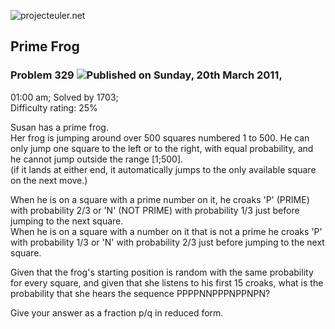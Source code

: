 ![projecteuler.net](images/print_page_logo.png)

## Prime Frog

### Problem 329 ![](images/icon_info.png)Published on Sunday, 20th March 2011,
01:00 am; Solved by 1703;  
Difficulty rating: 25%

Susan has a prime frog.  
Her frog is jumping around over 500 squares numbered 1 to 500. He can only
jump one square to the left or to the right, with equal probability, and he
cannot jump outside the range [1;500].  
(if it lands at either end, it automatically jumps to the only available
square on the next move.)

When he is on a square with a prime number on it, he croaks 'P' (PRIME) with
probability 2/3 or 'N' (NOT PRIME) with probability 1/3 just before jumping to
the next square.  
When he is on a square with a number on it that is not a prime he croaks 'P'
with probability 1/3 or 'N' with probability 2/3 just before jumping to the
next square.

Given that the frog's starting position is random with the same probability
for every square, and given that she listens to his first 15 croaks, what is
the probability that she hears the sequence PPPPNNPPPNPPNPN?

Give your answer as a fraction p/q in reduced form.

  
  


